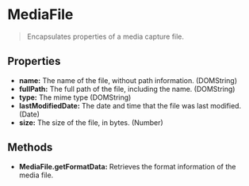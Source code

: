 MediaFile
=========

> Encapsulates properties of a media capture file.

Properties
----------

- __name:__ The name of the file, without path information. (DOMString)
- __fullPath:__ The full path of the file, including the name. (DOMString)
- __type:__ The mime type (DOMString)
- __lastModifiedDate:__ The date and time that the file was last modified. (Date)
- __size:__ The size of the file, in bytes. (Number)

Methods
-------

- __MediaFile.getFormatData:__ Retrieves the format information of the media file.
